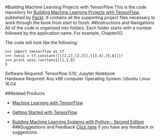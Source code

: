 #Building Machine Learning Projects with TensorFlow
This is the code repository for [Building Machine Learning Projects with TensorFlow](https://www.packtpub.com/big-data-and-business-intelligence/building-machine-learning-projects-tensorflow?utm_source=github&utm_medium=repository&utm_campaign=9781786466587), published by [Packt](https://www.packtpub.com). It contains all the supporting project files necessary to work through the book from start to finish.
##Instructions and Navigations
All of the code is organized into folders. Each folder starts with a number followed by the application name. For example, Chapter02.



The code will look like the following:
```
>>> import tensorflow as tf 
>>> tens1 = tf.constant([[[1,2],[2,3]],[[3,4],[5,6]]]) 
>>> print sess.run(tens1)[1,1,0] 
5 
```

Software Required: Tensorflow 0.10, Jupyter Notebook	
Hardware Required: Any x86 computer	
Operating System: Ubuntu Linux 16.04

##Related Products
* [Machine Learning with TensorFlow](https://www.packtpub.com/big-data-and-business-intelligence/machine-learning-tensorflow?utm_source=github&utm_medium=repository&utm_campaign=9781786462961)

* [Getting Started with TensorFlow](https://www.packtpub.com/big-data-and-business-intelligence/getting-started-tensorflow?utm_source=github&utm_medium=repository&utm_campaign=9781786468574)

* [Building Machine Learning Systems with Python - Second Edition](https://www.packtpub.com/big-data-and-business-intelligence/building-machine-learning-systems-python-second-edition?utm_source=github&utm_medium=repository&utm_campaign=9781784392772)
###Suggestions and Feedback
[Click here](https://docs.google.com/forms/d/e/1FAIpQLSe5qwunkGf6PUvzPirPDtuy1Du5Rlzew23UBp2S-P3wB-GcwQ/viewform) if you have any feedback or suggestions.
